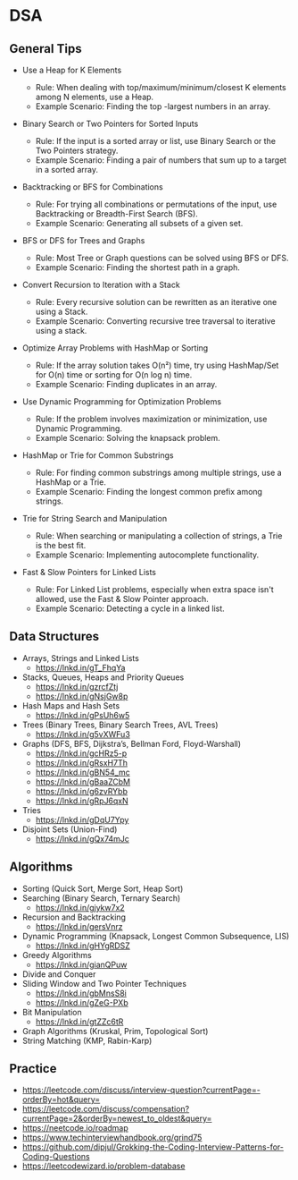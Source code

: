 # DSA

## General Tips

- Use a Heap for K Elements
  - Rule: When dealing with top/maximum/minimum/closest K elements among N elements, use a Heap.
  - Example Scenario: Finding the top -largest numbers in an array.

- Binary Search or Two Pointers for Sorted Inputs
  - Rule: If the input is a sorted array or list, use Binary Search or the Two Pointers strategy.
  - Example Scenario: Finding a pair of numbers that sum up to a target in a sorted array.

- Backtracking or BFS for Combinations
  - Rule: For trying all combinations or permutations of the input, use Backtracking or Breadth-First Search (BFS).
  - Example Scenario: Generating all subsets of a given set.

- BFS or DFS for Trees and Graphs
  - Rule: Most Tree or Graph questions can be solved using BFS or DFS.
  - Example Scenario: Finding the shortest path in a graph.

- Convert Recursion to Iteration with a Stack
  - Rule: Every recursive solution can be rewritten as an iterative one using a Stack.
  - Example Scenario: Converting recursive tree traversal to iterative using a stack.

- Optimize Array Problems with HashMap or Sorting
  - Rule: If the array solution takes O(n²) time, try using HashMap/Set for O(n) time or sorting for O(n log n) time.
  - Example Scenario: Finding duplicates in an array.

- Use Dynamic Programming for Optimization Problems
  - Rule: If the problem involves maximization or minimization, use Dynamic Programming.
  - Example Scenario: Solving the knapsack problem.

- HashMap or Trie for Common Substrings
  - Rule: For finding common substrings among multiple strings, use a HashMap or a Trie.
  - Example Scenario: Finding the longest common prefix among strings.

- Trie for String Search and Manipulation
  - Rule: When searching or manipulating a collection of strings, a Trie is the best fit.
  - Example Scenario: Implementing autocomplete functionality.

- Fast & Slow Pointers for Linked Lists
  - Rule: For Linked List problems, especially when extra space isn't allowed, use the Fast & Slow Pointer approach.
  - Example Scenario: Detecting a cycle in a linked list.

## Data Structures

- Arrays, Strings and Linked Lists
  - <https://lnkd.in/gT_FhqYa>
- Stacks, Queues, Heaps and Priority Queues
  - <https://lnkd.in/gzrcfZtj>
  - <https://lnkd.in/gNsjGw8p>
- Hash Maps and Hash Sets
  - <https://lnkd.in/gPsUh6w5>
- Trees (Binary Trees, Binary Search Trees, AVL Trees)
  - <https://lnkd.in/g5vXWFu3>
- Graphs (DFS, BFS, Dijkstra’s, Bellman Ford, Floyd-Warshall)
  - <https://lnkd.in/gcHRz5-p>
  - <https://lnkd.in/gRsxH7Th>
  - <https://lnkd.in/gBN54_mc>
  - <https://lnkd.in/gBaaZCbM>
  - <https://lnkd.in/g6zvRYbb>
  - <https://lnkd.in/gRpJ6qxN>
- Tries
  - <https://lnkd.in/gDqU7Ypy>
- Disjoint Sets (Union-Find)
  - <https://lnkd.in/gQx74mJc>

## Algorithms

- Sorting (Quick Sort, Merge Sort, Heap Sort)
- Searching (Binary Search, Ternary Search)
  - <https://lnkd.in/gjykw7x2>
- Recursion and Backtracking
  - <https://lnkd.in/gersVnrz>
- Dynamic Programming (Knapsack, Longest Common Subsequence, LIS)
  - <https://lnkd.in/gHYgRDSZ>
- Greedy Algorithms
  - <https://lnkd.in/gianQPuw>
- Divide and Conquer
- Sliding Window and Two Pointer Techniques
  - <https://lnkd.in/gbMnsS8i>
  - <https://lnkd.in/gZeG-PXb>
- Bit Manipulation
  - <https://lnkd.in/gtZZc6tR>
- Graph Algorithms (Kruskal, Prim, Topological Sort)
- String Matching (KMP, Rabin-Karp)

## Practice

- <https://leetcode.com/discuss/interview-question?currentPage=-orderBy=hot&query=>
- <https://leetcode.com/discuss/compensation?currentPage=2&orderBy=newest_to_oldest&query=>
- <https://neetcode.io/roadmap>
- <https://www.techinterviewhandbook.org/grind75>
- <https://github.com/dipjul/Grokking-the-Coding-Interview-Patterns-for-Coding-Questions>
- <https://leetcodewizard.io/problem-database>
